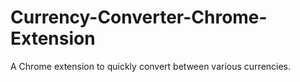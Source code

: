 # Currency-Converter-Chrome-Extension
A Chrome extension to quickly convert between various currencies.
